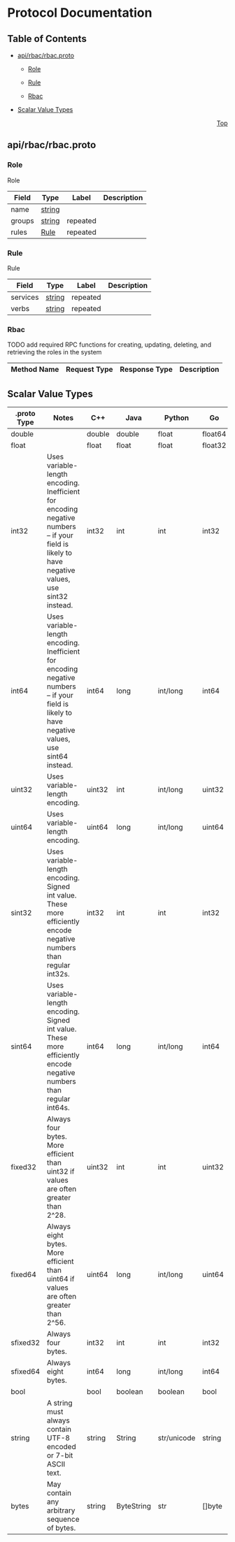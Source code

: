 # Protocol Documentation
<a name="top"></a>

## Table of Contents

- [api/rbac/rbac.proto](#api/rbac/rbac.proto)
    - [Role](#onos.lib.go.rbac.Role)
    - [Rule](#onos.lib.go.rbac.Rule)
  
    - [Rbac](#onos.lib.go.rbac.Rbac)
  
- [Scalar Value Types](#scalar-value-types)



<a name="api/rbac/rbac.proto"></a>
<p align="right"><a href="#top">Top</a></p>

## api/rbac/rbac.proto



<a name="onos.lib.go.rbac.Role"></a>

### Role
Role


| Field | Type | Label | Description |
| ----- | ---- | ----- | ----------- |
| name | [string](#string) |  |  |
| groups | [string](#string) | repeated |  |
| rules | [Rule](#onos.lib.go.rbac.Rule) | repeated |  |






<a name="onos.lib.go.rbac.Rule"></a>

### Rule
Rule


| Field | Type | Label | Description |
| ----- | ---- | ----- | ----------- |
| services | [string](#string) | repeated |  |
| verbs | [string](#string) | repeated |  |





 

 

 


<a name="onos.lib.go.rbac.Rbac"></a>

### Rbac
TODO add required RPC functions for creating, updating, deleting, and retrieving the roles in the system

| Method Name | Request Type | Response Type | Description |
| ----------- | ------------ | ------------- | ------------|

 



## Scalar Value Types

| .proto Type | Notes | C++ | Java | Python | Go | C# | PHP | Ruby |
| ----------- | ----- | --- | ---- | ------ | -- | -- | --- | ---- |
| <a name="double" /> double |  | double | double | float | float64 | double | float | Float |
| <a name="float" /> float |  | float | float | float | float32 | float | float | Float |
| <a name="int32" /> int32 | Uses variable-length encoding. Inefficient for encoding negative numbers – if your field is likely to have negative values, use sint32 instead. | int32 | int | int | int32 | int | integer | Bignum or Fixnum (as required) |
| <a name="int64" /> int64 | Uses variable-length encoding. Inefficient for encoding negative numbers – if your field is likely to have negative values, use sint64 instead. | int64 | long | int/long | int64 | long | integer/string | Bignum |
| <a name="uint32" /> uint32 | Uses variable-length encoding. | uint32 | int | int/long | uint32 | uint | integer | Bignum or Fixnum (as required) |
| <a name="uint64" /> uint64 | Uses variable-length encoding. | uint64 | long | int/long | uint64 | ulong | integer/string | Bignum or Fixnum (as required) |
| <a name="sint32" /> sint32 | Uses variable-length encoding. Signed int value. These more efficiently encode negative numbers than regular int32s. | int32 | int | int | int32 | int | integer | Bignum or Fixnum (as required) |
| <a name="sint64" /> sint64 | Uses variable-length encoding. Signed int value. These more efficiently encode negative numbers than regular int64s. | int64 | long | int/long | int64 | long | integer/string | Bignum |
| <a name="fixed32" /> fixed32 | Always four bytes. More efficient than uint32 if values are often greater than 2^28. | uint32 | int | int | uint32 | uint | integer | Bignum or Fixnum (as required) |
| <a name="fixed64" /> fixed64 | Always eight bytes. More efficient than uint64 if values are often greater than 2^56. | uint64 | long | int/long | uint64 | ulong | integer/string | Bignum |
| <a name="sfixed32" /> sfixed32 | Always four bytes. | int32 | int | int | int32 | int | integer | Bignum or Fixnum (as required) |
| <a name="sfixed64" /> sfixed64 | Always eight bytes. | int64 | long | int/long | int64 | long | integer/string | Bignum |
| <a name="bool" /> bool |  | bool | boolean | boolean | bool | bool | boolean | TrueClass/FalseClass |
| <a name="string" /> string | A string must always contain UTF-8 encoded or 7-bit ASCII text. | string | String | str/unicode | string | string | string | String (UTF-8) |
| <a name="bytes" /> bytes | May contain any arbitrary sequence of bytes. | string | ByteString | str | []byte | ByteString | string | String (ASCII-8BIT) |

